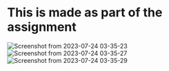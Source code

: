 
# This is made as part of the assignment

![Screenshot from 2023-07-24 03-35-23](https://github.com/aqsaaqeel/tickete-assign/assets/85514520/9abafa6c-4f91-41b1-9722-c919afcc49b9)
![Screenshot from 2023-07-24 03-35-27](https://github.com/aqsaaqeel/tickete-assign/assets/85514520/3f95a22e-4f02-44e3-9366-8bab3bc6ee3e)
![Screenshot from 2023-07-24 03-35-29](https://github.com/aqsaaqeel/tickete-assign/assets/85514520/3f0aeb98-7298-44c2-82e9-dfd02cf3b20d)

